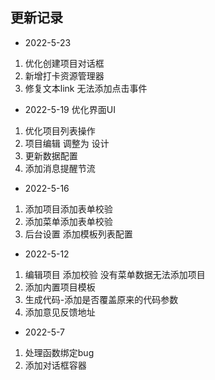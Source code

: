 ## 更新记录
* 2022-5-23
1. 优化创建项目对话框
2. 新增打卡资源管理器
3. 修复文本link 无法添加点击事件
* 2022-5-19
优化界面UI
1. 优化项目列表操作 
2. 项目编辑 调整为 设计
3. 更新数据配置
4. 添加消息提醒节流
* 2022-5-16
1. 添加项目添加表单校验
2. 添加菜单添加表单校验
3. 后台设置 添加模板列表配置
* 2022-5-12
1. 编辑项目 添加校验 没有菜单数据无法添加项目
2. 添加内置项目模板
3. 生成代码-添加是否覆盖原来的代码参数
4. 添加意见反馈地址
* 2022-5-7
1. 处理函数绑定bug
2. 添加对话框容器